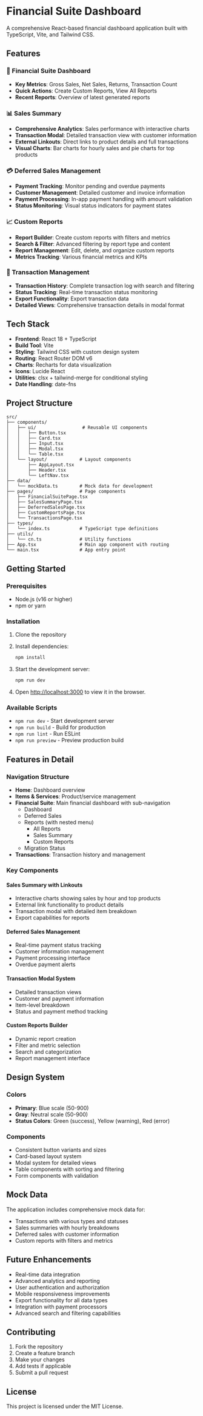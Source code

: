 # Financial Suite Dashboard

A comprehensive React-based financial dashboard application built with TypeScript, Vite, and Tailwind CSS.

## Features

### 🏦 Financial Suite Dashboard
- **Key Metrics**: Gross Sales, Net Sales, Returns, Transaction Count
- **Quick Actions**: Create Custom Reports, View All Reports
- **Recent Reports**: Overview of latest generated reports

### 📊 Sales Summary
- **Comprehensive Analytics**: Sales performance with interactive charts
- **Transaction Modal**: Detailed transaction view with customer information
- **External Linkouts**: Direct links to product details and full transactions
- **Visual Charts**: Bar charts for hourly sales and pie charts for top products

### 💳 Deferred Sales Management
- **Payment Tracking**: Monitor pending and overdue payments
- **Customer Management**: Detailed customer and invoice information
- **Payment Processing**: In-app payment handling with amount validation
- **Status Monitoring**: Visual status indicators for payment states

### 📈 Custom Reports
- **Report Builder**: Create custom reports with filters and metrics
- **Search & Filter**: Advanced filtering by report type and content
- **Report Management**: Edit, delete, and organize custom reports
- **Metrics Tracking**: Various financial metrics and KPIs

### 🔄 Transaction Management
- **Transaction History**: Complete transaction log with search and filtering
- **Status Tracking**: Real-time transaction status monitoring
- **Export Functionality**: Export transaction data
- **Detailed Views**: Comprehensive transaction details in modal format

## Tech Stack

- **Frontend**: React 18 + TypeScript
- **Build Tool**: Vite
- **Styling**: Tailwind CSS with custom design system
- **Routing**: React Router DOM v6
- **Charts**: Recharts for data visualization
- **Icons**: Lucide React
- **Utilities**: clsx + tailwind-merge for conditional styling
- **Date Handling**: date-fns

## Project Structure

```
src/
├── components/
│   ├── ui/                 # Reusable UI components
│   │   ├── Button.tsx
│   │   ├── Card.tsx
│   │   ├── Input.tsx
│   │   ├── Modal.tsx
│   │   └── Table.tsx
│   └── layout/            # Layout components
│       ├── AppLayout.tsx
│       ├── Header.tsx
│       └── LeftNav.tsx
├── data/
│   └── mockData.ts        # Mock data for development
├── pages/                 # Page components
│   ├── FinancialSuitePage.tsx
│   ├── SalesSummaryPage.tsx
│   ├── DeferredSalesPage.tsx
│   ├── CustomReportsPage.tsx
│   └── TransactionsPage.tsx
├── types/
│   └── index.ts           # TypeScript type definitions
├── utils/
│   └── cn.ts              # Utility functions
├── App.tsx                # Main app component with routing
└── main.tsx               # App entry point
```

## Getting Started

### Prerequisites
- Node.js (v16 or higher)
- npm or yarn

### Installation

1. Clone the repository
2. Install dependencies:
   ```bash
   npm install
   ```

3. Start the development server:
   ```bash
   npm run dev
   ```

4. Open [http://localhost:3000](http://localhost:3000) to view it in the browser.

### Available Scripts

- `npm run dev` - Start development server
- `npm run build` - Build for production
- `npm run lint` - Run ESLint
- `npm run preview` - Preview production build

## Features in Detail

### Navigation Structure
- **Home**: Dashboard overview
- **Items & Services**: Product/service management
- **Financial Suite**: Main financial dashboard with sub-navigation
  - Dashboard
  - Deferred Sales
  - Reports (with nested menu)
    - All Reports
    - Sales Summary
    - Custom Reports
  - Migration Status
- **Transactions**: Transaction history and management

### Key Components

#### Sales Summary with Linkouts
- Interactive charts showing sales by hour and top products
- External link functionality to product details
- Transaction modal with detailed item breakdown
- Export capabilities for reports

#### Deferred Sales Management
- Real-time payment status tracking
- Customer information management
- Payment processing interface
- Overdue payment alerts

#### Transaction Modal System
- Detailed transaction views
- Customer and payment information
- Item-level breakdown
- Status and payment method tracking

#### Custom Reports Builder
- Dynamic report creation
- Filter and metric selection
- Search and categorization
- Report management interface

## Design System

### Colors
- **Primary**: Blue scale (50-900)
- **Gray**: Neutral scale (50-900)
- **Status Colors**: Green (success), Yellow (warning), Red (error)

### Components
- Consistent button variants and sizes
- Card-based layout system
- Modal system for detailed views
- Table components with sorting and filtering
- Form components with validation

## Mock Data

The application includes comprehensive mock data for:
- Transactions with various types and statuses
- Sales summaries with hourly breakdowns
- Deferred sales with customer information
- Custom reports with filters and metrics

## Future Enhancements

- Real-time data integration
- Advanced analytics and reporting
- User authentication and authorization
- Mobile responsiveness improvements
- Export functionality for all data types
- Integration with payment processors
- Advanced search and filtering capabilities

## Contributing

1. Fork the repository
2. Create a feature branch
3. Make your changes
4. Add tests if applicable
5. Submit a pull request

## License

This project is licensed under the MIT License.
